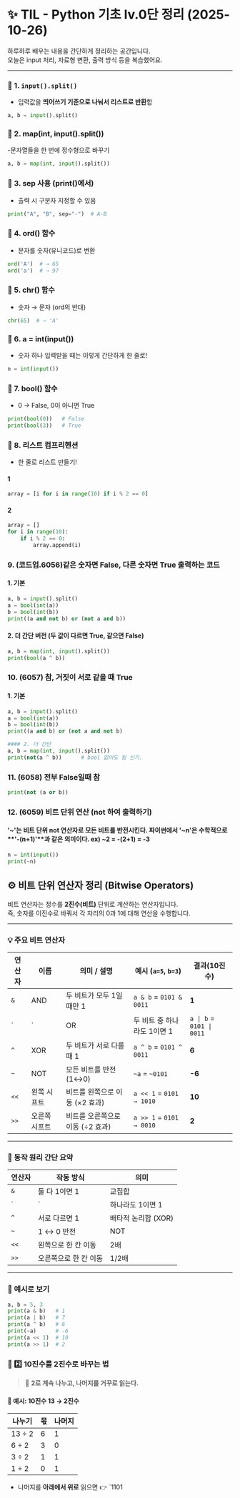 # ✨ TIL - Python 기초 lv.0단 정리 (2025-10-26)

하루하루 배우는 내용을 간단하게 정리하는 공간입니다.  
오늘은 input 처리, 자료형 변환, 출력 방식 등을 복습했어요.

---

### 📌 1. `input().split()`
- 입력값을 **띄어쓰기 기준으로 나눠서 리스트로 반환**함
```python
a, b = input().split()
```

### 📌 2. map(int, input().split())
-문자열들을 한 번에 정수형으로 바꾸기
```python
a, b = map(int, input().split())
```

### 📌 3. sep 사용 (print()에서)
- 출력 시 구분자 지정할 수 있음
```python
print("A", "B", sep="-")  # A-B
```

### 📌 4. ord() 함수
- 문자를 숫자(유니코드)로 변환
```python
ord('A')  # → 65
ord('a')  # → 97
```

### 📌  5. chr() 함수
- 숫자 → 문자 (ord의 반대)
```python
chr(65)  # → 'A'
```

### 📌 6. a = int(input())
- 숫자 하나 입력받을 때는 이렇게 간단하게 한 줄로!
```python
n = int(input())
```

### 📌 7. bool() 함수
- 0 → False, 0이 아니면 True
```python
print(bool(0))   # False
print(bool(3))   # True
```

### 📌 8. 리스트 컴프리헨션
- 한 줄로 리스트 만들기!
#### 1
```python
array = [i for i in range(10) if i % 2 == 0]
```
#### 2
```python
array = []
for i in range(10):
    if i % 2 == 0:
        array.append(i)
```

### 9. (코드업.6056)같은 숫자면 False, 다른 숫자면 True 출력하는 코드
#### 1. 기본
```python
a, b = input().split()
a = bool(int(a))
b = bool(int(b))
print((a and not b) or (not a and b))
```

#### 2. 더 간단 버전 (두 값이 다르면 True, 같으면 False)
```python
a, b = map(int, input().split())
print(bool(a ^ b))
```

### 10. (6057) 참, 거짓이 서로 같을 때 True
#### 1. 기본
```python
a, b = input().split()
a = bool(int(a))
b = bool(int(b))
print((a and b) or (not a and not b)
```
```python
#### 2. 더 간단
a, b = map(int, input().split())
print(not(a ^ b))      # bool 없어도 됨 신기.
```

### 11. (6058) 전부 False일때 참
```python
print(not (a or b))
```

### 12. (6059) 비트 단위 연산 (not 하여 출력하기)
#### '~'는 비트 단위 not 연산자로 모든 비트를 반전시킨다. 파이썬에서 '~n'은 수학적으로 **'-(n+1)'**과 같은 의미이다. ex) ~2 = -(2+1) = -3
```python
n = int(input())
print(~n)
```
## ⚙️ 비트 단위 연산자 정리 (Bitwise Operators)

비트 연산자는 정수를 **2진수(비트)** 단위로 계산하는 연산자입니다.  
즉, 숫자를 이진수로 바꿔서 각 자리의 0과 1에 대해 연산을 수행합니다.

---

### 💡 주요 비트 연산자

| 연산자 | 이름 | 의미 / 설명 | 예시 (`a=5`, `b=3`) | 결과(10진수) |
|---------|------|--------------|------------------|---------------|
| `&` | AND | 두 비트가 모두 1일 때만 1 | `a & b` = `0101 & 0011` | **1** |
| `|` | OR | 두 비트 중 하나라도 1이면 1 | `a \| b` = `0101 \| 0011` | **7** |
| `^` | XOR | 두 비트가 서로 다를 때 1 | `a ^ b` = `0101 ^ 0011` | **6** |
| `~` | NOT | 모든 비트를 반전 (1↔0) | `~a` = `~0101` | **-6** |
| `<<` | 왼쪽 시프트 | 비트를 왼쪽으로 이동 (×2 효과) | `a << 1` = `0101 → 1010` | **10** |
| `>>` | 오른쪽 시프트 | 비트를 오른쪽으로 이동 (÷2 효과) | `a >> 1` = `0101 → 0010` | **2** |

---

### 🧠 동작 원리 간단 요약
| 연산자 | 작동 방식 | 의미 |
|---------|-----------|------|
| `&` | 둘 다 1이면 1 | 교집합 |
| `|` | 하나라도 1이면 1 | 합집합 |
| `^` | 서로 다르면 1 | 배타적 논리합 (XOR) |
| `~` | 1 ↔ 0 반전 | NOT |
| `<<` | 왼쪽으로 한 칸 이동 | 2배 |
| `>>` | 오른쪽으로 한 칸 이동 | 1/2배 |

---

### 🧩 예시로 보기
```python
a, b = 5, 3
print(a & b)   # 1
print(a | b)   # 7
print(a ^ b)   # 6
print(~a)      # -6
print(a << 1)  # 10
print(a >> 1)  # 2
```

### 🌿 2️⃣ 10진수를 2진수로 바꾸는 법

> 🔹 **2로 계속 나누고, 나머지를 거꾸로 읽는다.**

#### 🧩 예시: 10진수 13 → 2진수

| 나누기 | 몫 | 나머지 |
|--------|----|--------|
| 13 ÷ 2 | 6 | 1 |
| 6 ÷ 2 | 3 | 0 |
| 3 ÷ 2 | 1 | 1 |
| 1 ÷ 2 | 0 | 1 |

- 나머지를 **아래에서 위로** 읽으면 👉 `1101
